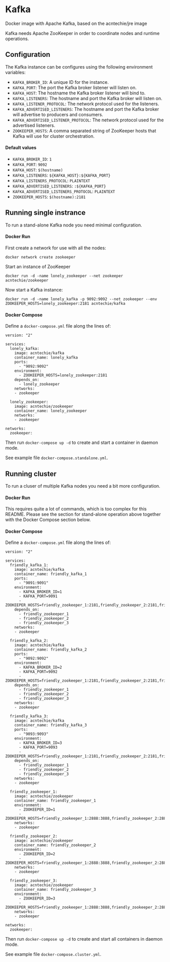 # Kafka
Docker image with Apache Kafka, based on the acntechie/jre image

Kafka needs Apache ZooKeeper in order to coordinate nodes and runtime operations.

## Configuration
The Kafka instance can be configures using the following environment variables:
* ```KAFKA_BROKER_ID```: A unique ID for the instance.
* ```KAFKA_PORT```: The port the Kafka broker listener will listen on.
* ```KAFKA_HOST```: The hostname the Kafka broker listener will bind to.
* ```KAFKA_LISTENERS```: The hostname and port the Kafka broker will listen on.
* ```KAFKA_LISTENER_PROTOCOL```: The network protocol used for the listeners.
* ```KAFKA_ADVERTISED_LISTENERS```: The hostname and port the Kafka broker will advertise to producers and consumers.
* ```KAFKA_ADVERTISED_LISTENER_PROTOCOL```: The network protocol used for the advertised listeners.
* ```ZOOKEEPER_HOSTS```: A comma separated string of ZooKeeper hosts that Kafka will use for cluster orchestration.

#### Default values
* ```KAFKA_BROKER_ID```: ```1```
* ```KAFKA_PORT```: ```9092```
* ```KAFKA_HOST```: ```$(hostname)```
* ```KAFKA_LISTENERS```: ```${KAFKA_HOST}:${KAFKA_PORT}```
* ```KAFKA_LISTENERS_PROTOCOL```: ```PLAINTEXT```
* ```KAFKA_ADVERTISED_LISTENERS```: ```:${KAFKA_PORT}```
* ```KAFKA_ADVERTISED_LISTENERS_PROTOCOL```: ```PLAINTEXT```
* ```ZOOKEEPER_HOSTS```: ```$(hostname):2181```

## Running single instrance
To run a stand-alone Kafka node you need minimal configuration.

#### Docker Run
First create a network for use with all the nodes:
```
docker network create zookeeper
```

Start an instance of ZooKeeper
```
docker run -d -name lonely_zookeeper --net zookeeper acntechie/zookeeper
```

Now start a Kafka instance:
```
docker run -d -name lonely_kafka -p 9092:9092 --net zookeeper --env ZOOKEEPER_HOSTS=lonely_zookeeper:2181 acntechie/kafka
```

#### Docker Compose
Define a ```docker-compose.yml``` file along the lines of:
```
version: "2"

services:
  lonely_kafka:
    image: acntechie/kafka
    container_name: lonely_kafka
    ports:
      - "9092:9092"
    environment:
      - ZOOKEEPER_HOSTS=lonely_zookeeper:2181
    depends_on:
      - lonely_zookeeper
    networks:
    - zookeeper

  lonely_zookeeper:
    image: acntechie/zookeeper
    container_name: lonely_zookeeper
    networks:
    - zookeeper

networks:
  zookeeper:
```

Then run ```docker-compose up -d``` to create and start a container in daemon mode.

See example file ```docker-compose.standalone.yml```.

## Running cluster
To run a cluser of multiple Kafka nodes you need a bit more configuration.

#### Docker Run
This requires quite a lot of commands, which is too complex for this README. Please see the section for stand-alone operation above together with the Docker Compose section below.

#### Docker Compose
Define a ```docker-compose.yml``` file along the lines of:
```
version: "2"

services:
  friendly_kafka_1:
    image: acntechie/kafka
    container_name: friendly_kafka_1
    ports:
      - "9091:9091"
    environment:
      - KAFKA_BROKER_ID=1
      - KAFKA_PORT=9091
      - ZOOKEEPER_HOSTS=friendly_zookeeper_1:2181,friendly_zookeeper_2:2181,friendly_zookeeper_3:2181
    depends_on:
      - friendly_zookeeper_1
      - friendly_zookeeper_2
      - friendly_zookeeper_3
    networks:
    - zookeeper

  friendly_kafka_2:
    image: acntechie/kafka
    container_name: friendly_kafka_2
    ports:
      - "9092:9092"
    environment:
      - KAFKA_BROKER_ID=2
      - KAFKA_PORT=9092
      - ZOOKEEPER_HOSTS=friendly_zookeeper_1:2181,friendly_zookeeper_2:2181,friendly_zookeeper_3:2181
    depends_on:
      - friendly_zookeeper_1
      - friendly_zookeeper_2
      - friendly_zookeeper_3
    networks:
    - zookeeper

  friendly_kafka_3:
    image: acntechie/kafka
    container_name: friendly_kafka_3
    ports:
      - "9093:9093"
    environment:
      - KAFKA_BROKER_ID=3
      - KAFKA_PORT=9093
      - ZOOKEEPER_HOSTS=friendly_zookeeper_1:2181,friendly_zookeeper_2:2181,friendly_zookeeper_3:2181
    depends_on:
      - friendly_zookeeper_1
      - friendly_zookeeper_2
      - friendly_zookeeper_3
    networks:
    - zookeeper

  friendly_zookeeper_1:
    image: acntechie/zookeeper
    container_name: friendly_zookeeper_1
    environment:
      - ZOOKEEPER_ID=1
      - ZOOKEEPER_HOSTS=friendly_zookeeper_1:2888:3888,friendly_zookeeper_2:2888:3888,friendly_zookeeper_3:2888:3888
    networks:
    - zookeeper

  friendly_zookeeper_2:
    image: acntechie/zookeeper
    container_name: friendly_zookeeper_2
    environment:
      - ZOOKEEPER_ID=2
      - ZOOKEEPER_HOSTS=friendly_zookeeper_1:2888:3888,friendly_zookeeper_2:2888:3888,friendly_zookeeper_3:2888:3888
    networks:
    - zookeeper

  friendly_zookeeper_3:
    image: acntechie/zookeeper
    container_name: friendly_zookeeper_3
    environment:
      - ZOOKEEPER_ID=3
      - ZOOKEEPER_HOSTS=friendly_zookeeper_1:2888:3888,friendly_zookeeper_2:2888:3888,friendly_zookeeper_3:2888:3888
    networks:
    - zookeeper

networks:
  zookeeper:
```

Then run ```docker-compose up -d``` to create and start all containers in daemon mode.

See example file ```docker-compose.cluster.yml```.
